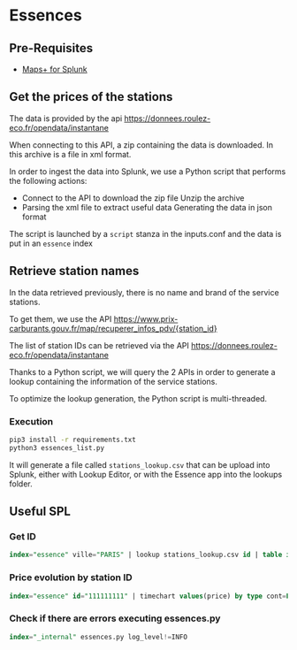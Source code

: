 # Essences

## Pre-Requisites
- [Maps+ for Splunk](https://splunkbase.splunk.com/app/3124/)


## Get the prices of the stations
The data is provided by the api https://donnees.roulez-eco.fr/opendata/instantane

When connecting to this API, a zip containing the data is downloaded. In this archive is a file in xml format.

In order to ingest the data into Splunk, we use a Python script that performs the following actions:  
- Connect to the API to download the zip file Unzip the archive
- Parsing the xml file to extract useful data Generating the data in json format

The script is launched by a `script` stanza in the inputs.conf and the data is put in an `essence` index

## Retrieve station names

In the data retrieved previously, there is no name and brand of the service stations.

To get them, we use the API https://www.prix-carburants.gouv.fr/map/recuperer_infos_pdv/{station_id}

The list of station IDs can be retrieved via the API https://donnees.roulez-eco.fr/opendata/instantane

Thanks to a Python script, we will query the 2 APIs in order to generate a lookup containing the information of the service stations.

To optimize the lookup generation, the Python script is multi-threaded.

### Execution

```bash
pip3 install -r requirements.txt
python3 essences_list.py
```

It will generate a file called `stations_lookup.csv` that can be upload into Splunk, either with Lookup Editor, or with the Essence app into the lookups folder.

## Useful SPL

### Get ID
```sql
index="essence" ville="PARIS" | lookup stations_lookup.csv id | table id, name, brand, address, cp, ville
```

### Price evolution by station ID
```sql
index="essence" id="111111111" | timechart values(price) by type cont=FALSE
```

### Check if there are errors executing essences.py
```sql
index="_internal" essences.py log_level!=INFO
```